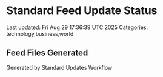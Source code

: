 # Standard Feed Update Status
Last updated: Fri Aug 29 17:36:39 UTC 2025
Categories: technology,business,world

## Feed Files Generated

Generated by Standard Updates Workflow

